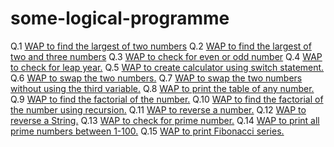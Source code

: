 # some-logical-programme

Q.1 [WAP to find the largest of two numbers](./a_1.java)
Q.2 [WAP to find the largest of two and three numbers](./b_2.java)
Q.3 [WAP to check for even or odd number](./c_3.java)
Q.4 [WAP to check for leap year.](./d_4.java)
Q.5 [WAP to create calculator using switch statement.](./e_5.java)
Q.6 [WAP to swap the two numbers.](./f_6.java)
Q.7 [WAP to swap the two numbers without using the third variable.](./g_7.java)
Q.8 [WAP to print the table of any number.](./h_8.java)
Q.9 [WAP to find the factorial of the number.](./i_9.java)
Q.10 [WAP to find the factorial of the number using recursion.](./j_10.java)
Q.11 [WAP to reverse a number.](./k_11.java)
Q.12 [WAP to reverse a String.](./l_12.java)
Q.13 [WAP to check for prime number.](./m_13.java)
Q.14 [WAP to print all prime numbers between 1-100.](./n_14.java)
Q.15 [WAP to print Fibonacci series. ](./o_15.java)


